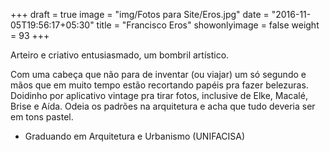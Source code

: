 +++
draft = true
image = "img/Fotos para Site/Eros.jpg"
date = "2016-11-05T19:56:17+05:30"
title = "Francisco Eros"
showonlyimage = false
weight = 93
+++

Arteiro e criativo entusiasmado, um bombril artístico.
<!--more-->

Com uma cabeça que não para de inventar (ou viajar) um só segundo e mãos que em muito tempo estão recortando papéis pra fazer belezuras. Doidinho por aplicativo vintage pra tirar fotos, inclusive de Elke, Macalé, Brise e Aída. Odeia os padrões na arquitetura e acha que tudo deveria ser em tons pastel.

* Graduando em Arquitetura e Urbanismo (UNIFACISA)
